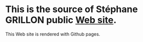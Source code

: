This is the source of Stéphane GRILLON public [Web site](sgrillon14.github.io).
=======

This Web site is rendered with Github pages.
